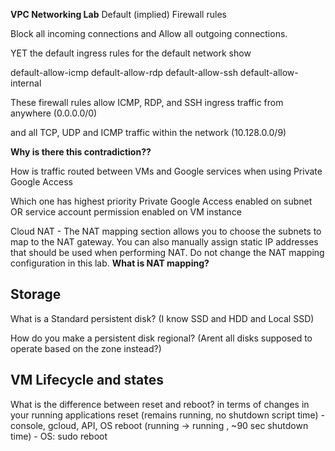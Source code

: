 **VPC Networking Lab**
Default (implied) Firewall rules

Block all incoming connections and
Allow all outgoing connections.

YET the default ingress rules for the default network show

default-allow-icmp
default-allow-rdp 
default-allow-ssh 
default-allow-internal 

These firewall rules allow ICMP, RDP, and SSH ingress traffic from anywhere (0.0.0.0/0)

and all TCP, UDP and ICMP traffic within the network (10.128.0.0/9)

**Why is there this contradiction??**


How is traffic routed between VMs and Google services when using Private Google Access

Which one has highest priority Private Google Access enabled on subnet OR service account permission enabled on VM instance

Cloud NAT - The NAT mapping section allows you to choose the subnets to map to the NAT gateway. You can also manually assign static IP addresses that should be used when performing NAT. Do not change the NAT mapping configuration in this lab. **What is NAT mapping?**

## Storage
What is a Standard persistent disk? (I know SSD and HDD and Local SSD)

How do you make a persistent disk regional? (Arent all disks supposed to operate based on the zone instead?)

## VM Lifecycle and states

What is the difference between reset and reboot? in terms of changes in your running applications 
reset (remains running, no shutdown script time) - console, gcloud, API, OS
reboot (running -> running , ~90 sec shutdown time) - OS: sudo reboot


